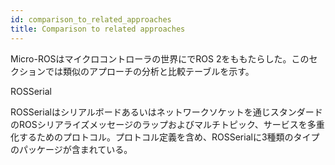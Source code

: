 ```yaml
---
id: comparison_to_related_approaches
title: Comparison to related approaches
---
```


Micro-ROSはマイクロコントローラの世界にでROS 2をももたらした。このセクションでは類似のアプローチの分析と比較テーブルを示す。

ROSSerial

ROSSerialはシリアルボードあるいはネットワークソケットを通じスタンダードのROSシリアライズメッセージのラップおよびマルチトピック、サービスを多重化するためのプロトコル。プロトコル定義を含め、ROSSerialに3種類のタイプのパッケージが含まれている。
